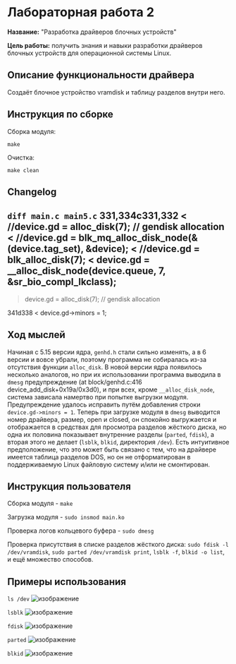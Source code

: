# Лабораторная работа 2

**Название:** "Разработка драйверов блочных устройств"

**Цель работы:** получить знания и навыки разработки драйверов блочных
устройств для операционной системы Linux.

## Описание функциональности драйвера

Создаёт блочное устройство vramdisk и таблицу разделов внутри него.

## Инструкция по сборке

Сборка модуля:

```
make
```

Очистка:

```
make clean
```

## Changelog

```diff main.c main5.c```
331,334c331,332
<   //device.gd = alloc_disk(7); // gendisk allocation
<   //device.gd = blk_mq_alloc_disk_node(&(device.tag_set), &device);
<   //device.gd = blk_alloc_disk(7);
<   device.gd = __alloc_disk_node(device.queue, 7, &sr_bio_compl_lkclass);
---
>   device.gd = alloc_disk(7); // gendisk allocation
> 
341d338
<   device.gd->minors = 1;

## Ход мыслей

Начиная с 5.15 версии ядра, ```genhd.h``` стали сильно изменять, а в 6 версии и вовсе убрали, поэтому программа не собиралась из-за отсутствия функции ```alloc_disk```. В новой версии ядра появилось несколько аналогов, но при их использовании программа выводила в ```dmesg``` предупреждение (at block/genhd.c:416 device_add_disk+0x19a/0x3d0), и при всех, кроме ```__alloc_disk_node```, система зависала намертво при попытке выгрузки модуля. Предупреждение удалось исправить путём добавления строки ```device.gd->minors = 1```. Теперь при загрузке модуля в ```dmesg``` выводится номер драйвера, размер, open и closed, он спокойно выгружается и отображается в средствах для просмотра разделов жёсткого диска, но одна их половина показывает внутренние разделы (```parted```, ```fdisk```), а вторая этого не делает (```lsblk```, ```blkid```, директория ```/dev```). Есть интуитивное предположение, что это может быть связано с тем, что на драйвере имеется таблица разделов DOS, но он не отформатирован в поддерживаемую Linux файловую систему и/или не смонтирован.

## Инструкция пользователя

Сборка модуля - ```make```

Загрузка модуля - ```sudo insmod main.ko```

Проверка логов кольцевого буфера - ```sudo dmesg```

Проверка присутствия в списке разделов жёсткого диска: ```sudo fdisk -l /dev/vramdisk```, ```sudo parted /dev/vramdisk print```, ```lsblk -f```, ```blkid -o list```, и ещё множество способов.

## Примеры использования

```ls /dev```
![изображение](https://user-images.githubusercontent.com/60853667/227528036-e866b6c7-dc38-4533-92b4-173d73d35272.png)

```lsblk```
![изображение](https://user-images.githubusercontent.com/60853667/227528845-1a9633c3-a564-434d-a8cc-408a60734b57.png)

```fdisk```
![изображение](https://user-images.githubusercontent.com/60853667/227524529-a2451307-132d-40fc-b1e1-5cad3ec21a0a.png)

```parted```
![изображение](https://user-images.githubusercontent.com/60853667/227524843-c11265e5-b67a-4153-ae8c-a95fb9841e0c.png)

```blkid```
![изображение](https://user-images.githubusercontent.com/60853667/227525661-3cca51ff-d4c6-4e86-9b5e-abcab0201854.png)
